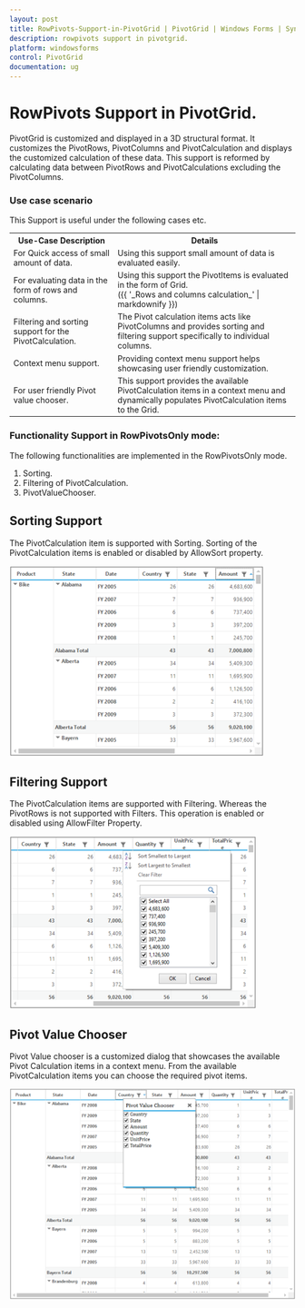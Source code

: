 ```yaml
---
layout: post
title: RowPivots-Support-in-PivotGrid | PivotGrid | Windows Forms | Syncfusion
description: rowpivots support in pivotgrid.
platform: windowsforms
control: PivotGrid
documentation: ug
---
```


# RowPivots Support in PivotGrid.

PivotGrid is customized and displayed in a 3D structural format. It customizes the PivotRows, PivotColumns and PivotCalculation and displays the customized calculation of these data. This support is reformed by calculating data between PivotRows and PivotCalculations excluding the PivotColumns. 



### Use case scenario

This Support is useful under the following cases etc.


<table>
<tr>
<th>
Use-Case Description</th><th>
Details</th></tr>
<tr>
<td>
For Quick access of small amount of data.</td><td>
Using this support small amount of data is evaluated easily.</td></tr>
<tr>
<td>
For evaluating data in the form of rows and columns.</td><td>
Using this support the PivotItems is evaluated in the form of Grid.<br>({{ '_Rows and columns calculation_' | markdownify }})<br></td></tr>
<tr>
<td>
Filtering and sorting support for the PivotCalculation.</td><td>
The Pivot calculation items acts like PivotColumns and provides sorting and filtering support specifically to individual columns.<br></td></tr>
<tr>
<td>
Context menu support.</td><td>
Providing context menu support helps showcasing user friendly customization.<br></td></tr>
<tr>
<td>
For user friendly Pivot value chooser.</td><td>
This support provides the available PivotCalculation items in a context menu and dynamically populates PivotCalculation items to the Grid.</td></tr>
</table>


### Functionality Support in RowPivotsOnly mode:

The following functionalities are implemented in the RowPivotsOnly mode. 

1. Sorting.
2. Filtering of PivotCalculation.
3. PivotValueChooser.

## Sorting Support


The PivotCalculation item is supported with Sorting. Sorting of the PivotCalculation items is enabled or disabled by AllowSort property.



![](RowPivots-Support-in-PivotGrid_images/RowPivots-Support-in-PivotGrid_img1.png)



## Filtering Support

The PivotCalculation items are supported with Filtering. Whereas the PivotRows is not supported with Filters. This operation is enabled or disabled using AllowFilter Property.

![](RowPivots-Support-in-PivotGrid_images/RowPivots-Support-in-PivotGrid_img2.png)



## Pivot Value Chooser

Pivot Value chooser is a customized dialog that showcases the available Pivot Calculation items in a context menu. From the available PivotCalculation items you can choose the required pivot items.



![](RowPivots-Support-in-PivotGrid_images/RowPivots-Support-in-PivotGrid_img3.png)